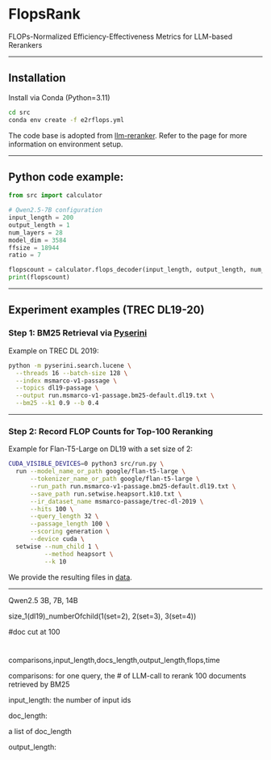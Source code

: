 # FlopsRank
FLOPs-Normalized Efficiency-Effectiveness Metrics for LLM-based Rerankers

---
## Installation
Install via Conda (Python=3.11)
```bash
cd src
conda env create -f e2rflops.yml
```

The code base is adopted from [llm-reranker](https://github.com/ielab/llm-rankers). Refer to the page for more information on environment setup.

---

## Python code example:

```Python
from src import calculator

# Qwen2.5-7B configuration
input_length = 200
output_length = 1
num_layers = 28
model_dim = 3584
ffsize = 18944
ratio = 7

flopscount = calculator.flops_decoder(input_length, output_length, num_layers, model_dim, ffsize, ratio)
print(flopscount)
```
---

## Experiment examples (TREC DL19-20)
### Step 1: BM25 Retrieval via [Pyserini](https://github.com/castorini/pyserini)

Example on TREC DL 2019:
```bash
python -m pyserini.search.lucene \
  --threads 16 --batch-size 128 \
  --index msmarco-v1-passage \
  --topics dl19-passage \
  --output run.msmarco-v1-passage.bm25-default.dl19.txt \
  --bm25 --k1 0.9 --b 0.4
```

---

### Step 2: Record FLOP Counts for Top-100 Reranking

Example for Flan-T5-Large on DL19 with a set size of 2:
```bash
CUDA_VISIBLE_DEVICES=0 python3 src/run.py \
  run --model_name_or_path google/flan-t5-large \
      --tokenizer_name_or_path google/flan-t5-large \
      --run_path run.msmarco-v1-passage.bm25-default.dl19.txt \
      --save_path run.setwise.heapsort.k10.txt \
      --ir_dataset_name msmarco-passage/trec-dl-2019 \
      --hits 100 \
      --query_length 32 \
      --passage_length 100 \
      --scoring generation \
      --device cuda \
  setwise --num_child 1 \
          --method heapsort \
          --k 10
```
We provide the resulting files in [data](https://github.com/zhiyuanpeng/FlopsRank/tree/main/data).

---

Qwen2.5
3B, 7B, 14B



size_1(dl19)_numberOfchild(1(set=2), 2(set=3), 3(set=4))

#doc cut at 100

#
comparisons,input_length,docs_length,output_length,flops,time

comparisons:
for one query, the # of LLM-call to rerank 100 documents retrieved by BM25

input_length:
the number of input ids

doc_length:

a list of doc_length

output_length:
# 





